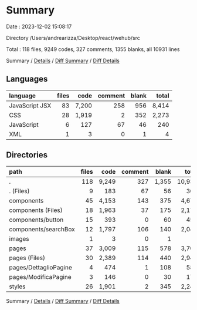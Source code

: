 # Summary

Date : 2023-12-02 15:08:17

Directory /Users/andrearizza/Desktop/react/wehub/src

Total : 118 files,  9249 codes, 327 comments, 1355 blanks, all 10931 lines

Summary / [Details](details.md) / [Diff Summary](diff.md) / [Diff Details](diff-details.md)

## Languages
| language | files | code | comment | blank | total |
| :--- | ---: | ---: | ---: | ---: | ---: |
| JavaScript JSX | 83 | 7,200 | 258 | 956 | 8,414 |
| CSS | 28 | 1,919 | 2 | 352 | 2,273 |
| JavaScript | 6 | 127 | 67 | 46 | 240 |
| XML | 1 | 3 | 0 | 1 | 4 |

## Directories
| path | files | code | comment | blank | total |
| :--- | ---: | ---: | ---: | ---: | ---: |
| . | 118 | 9,249 | 327 | 1,355 | 10,931 |
| . (Files) | 9 | 183 | 67 | 56 | 306 |
| components | 45 | 4,153 | 143 | 375 | 4,671 |
| components (Files) | 18 | 1,963 | 37 | 175 | 2,175 |
| components/button | 15 | 393 | 0 | 60 | 453 |
| components/searchBox | 12 | 1,797 | 106 | 140 | 2,043 |
| images | 1 | 3 | 0 | 1 | 4 |
| pages | 37 | 3,009 | 115 | 578 | 3,702 |
| pages (Files) | 30 | 2,389 | 114 | 440 | 2,943 |
| pages/DettaglioPagine | 4 | 474 | 1 | 108 | 583 |
| pages/ModificaPagine | 3 | 146 | 0 | 30 | 176 |
| styles | 26 | 1,901 | 2 | 345 | 2,248 |

Summary / [Details](details.md) / [Diff Summary](diff.md) / [Diff Details](diff-details.md)